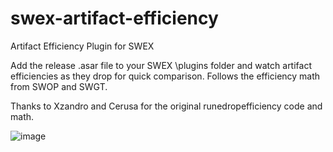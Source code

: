 # swex-artifact-efficiency
Artifact Efficiency Plugin for SWEX

Add the release .asar file to your SWEX \plugins folder and watch artifact efficiencies as they drop for quick comparison. Follows the efficiency math from SWOP and SWGT.

Thanks to Xzandro and Cerusa for the original runedropefficiency code and math.

![image](https://user-images.githubusercontent.com/21117386/123708656-cc76b800-d839-11eb-8450-213237b14996.png)
